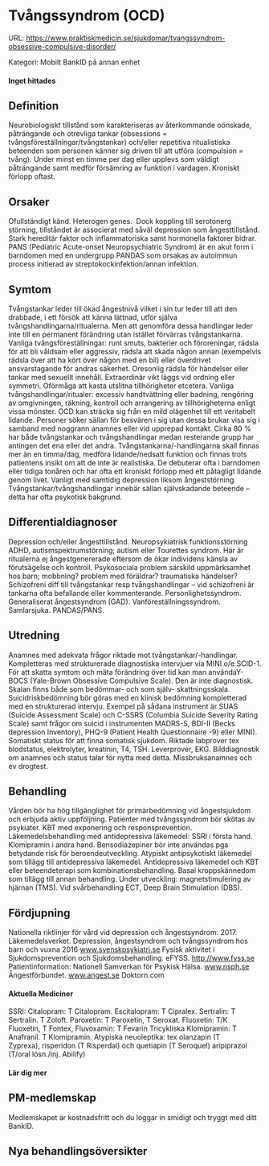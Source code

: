 # Tvångssyndrom (OCD)

URL: https://www.praktiskmedicin.se/sjukdomar/tvangssyndrom-obsessive-compulsive-disorder/



Kategori: Mobilt BankID på annan enhet

#### Inget hittades

## Definition

Neurobiologiskt tillstånd som karakteriseras av återkommande oönskade, påträngande och otrevliga tankar (obsessions = tvångsföreställningar/tvångstankar) och/eller repetitiva ritualistiska beteenden som personen känner sig driven till att utföra (compulsion = tvång). Under minst en timme per dag eller upplevs som väldigt påträngande samt medför försämring av funktion i vardagen. Kroniskt förlopp oftast.

## Orsaker

Ofullständigt känd. Heterogen genes.  Dock koppling till serotonerg störning, tillståndet är associerat med såväl depression som ångesttillstånd. Stark hereditär faktor och inflammatoriska samt hormonella faktorer bidrar. PANS (Pediatric Acute-onset Neuropsychiatric Syndrom) är en akut form i barndomen med en undergrupp PANDAS som orsakas av autoimmun process initierad av streptokockinfektion/annan infektion.

## Symtom

Tvångstankar leder till ökad ångestnivå vilket i sin tur leder till att den drabbade, i ett försök att känna lättnad, utför själva tvångshandlingarna/ritualerna. Men att genomföra dessa handlingar leder inte till en permanent förändring utan istället förvärras tvångstankarna. Vanliga tvångsföreställningar: runt smuts, bakterier och föroreningar, rädsla för att bli våldsam eller aggressiv, rädsla att skada någon annan (exempelvis rädsla över att ha kört över någon med en bil) eller överdrivet ansvarstagande för andras säkerhet. Oresonlig rädsla för händelser eller tankar med sexuellt innehåll. Extraordinär vikt läggs vid ordning eller symmetri. Oförmåga att kasta utslitna tillhörigheter etcetera. Vanliga tvångshandlingar/ritualer: excessiv handtvättning eller badning, rengöring av omgivningen, räkning, kontroll och arrangering av tillhörigheterna enligt vissa mönster. OCD kan sträcka sig från en mild olägenhet till ett veritabelt lidande. Personer söker sällan för besvären i sig utan dessa brukar visa sig i samband med noggrann anamnes eller vid upprepad kontakt. Cirka 80 % har både tvångstankar och tvångshandlingar medan resterande grupp har antingen det ena eller det andra.
Tvångstankarna/-handlingarna skall finnas mer än en timma/dag, medföra lidande/nedsatt funktion och finnas trots patientens insikt om att de inte är realistiska. De debuterar ofta i barndomen eller tidiga tonåren och har ofta ett kroniskt förlopp med ett påtagligt lidande genom livet.
Vanligt med samtidig depression liksom ångeststörning.
Tvångstankar/tvångshandlingar innebär sällan självskadande beteende – detta har ofta psykotisk bakgrund.

## Differentialdiagnoser

Depression och/eller ångesttillstånd. Neuropsykiatrisk funktionsstörning ADHD, autismspektrumstörning; autism eller Tourettes syndrom. Här är ritualerna ej ångestgenererade eftersom de ökar individens känsla av förutsägelse och kontroll. Psykosociala problem särskild uppmärksamhet hos barn; mobbning? problem med föräldrar? traumatiska händelser? Schizofreni diff till tvångstankar resp tvångshandlingar – vid schizofreni är tankarna ofta befallande eller kommenterande. Personlighetssyndrom. Generaliserat ångestsyndrom (GAD). Vanföreställningssyndrom. Samlarsjuka. PANDAS/PANS.

## Utredning

Anamnes med adekvata frågor riktade mot tvångstankar/-handlingar. Kompletteras med strukturerade diagnostiska intervjuer via MINI o/e SCID-1.
För att skatta symtom och mäta förändring över tid kan man användaY-BOCS (Yale-Brown Obsessive Compulsive Scale). Den är inte diagnostisk. Skalan finns både som bedömmar- och som själv- skattningsskala.
Suicidriskbedömning bör göras med en klinisk bedömning kompletterad med en strukturerad intervju. Exempel på sådana instrument är SUAS (Suicide Assessment Scale) och C-SSRS (Columbia Suicide Severity Rating Scale) samt frågor om suicid i instrumenten
MADRS-S, BDI-II (Becks depression Inventory), PHQ-9 (Patient Health Questionnaire -9) eller MINI).
Somatiskt status för att finna somatisk sjukdom. Riktade labprover tex blodstatus, elektrolyter, kreatinin, T4, TSH. Leverprover, EKG. Bilddiagnostik om anamnes och status talar för nytta med detta.
Missbruksanamnes och ev drogtest.

## Behandling

Vården bör ha hög tillgänglighet för primärbedömning vid ångestsjukdom och erbjuda aktiv uppföljning.
Patienter med tvångssyndrom bör skötas av psykiater.
KBT med exponering och responsprevention.
Läkemedelsbehandling med antidepressiva läkemedel: SSRI i första hand. Klomipramin i andra hand.
Bensodiazepiner bör inte användas pga betydande risk för beroendeutveckling.
Atypiskt antipsykotiskt läkemedel som tillägg till antidepressiva läkemedel.
Antidepressiva läkemedel och KBT eller beteendeterapi som kombinationsbehandling.
Basal kroppskännedom som tillägg till annan behandling.
Under utveckling: magnetstimulering av hjärnan (TMS).
Vid svårbehandling ECT, Deep Brain Stimulation (DBS).

## Fördjupning

Nationella riktlinjer för vård vid depression och ångestsyndrom. 2017.
Läkemedelsverket. Depression, ångestsyndrom och tvångssyndrom hos barn och vuxna 2016
www.svenskpsykiatri.se
Fysisk aktivitet i Sjukdomsprevention och Sjukdomsbehandling. eFYSS. http://www.fyss.se
Patientinformation: Nationell Samverkan för Psykisk Hälsa. www.nsph.se
Ångestförbundet. www.angest.se
Doktorn.com

#### Aktuella Mediciner

SSRI: Citalopram: T Citalopram. Escitalopram: T Cipralex. Sertralin: T Sertralin. T Zoloft. Paroxetin: T Paroxetin, T Seroxat. Fluoxetin: T/K Fluoxetin, T Fontex, Fluvoxamin: T Fevarin
Tricykliska Klomipramin: T Anafranil. T Klomipramin.
Atypiska neuoleptika: tex olanzapin (T Zyprexa), risperidon (T Risperdal) och quetiapin (T Seroquel) aripiprazol (T/oral lösn./inj. Abilify)

#### Lär dig mer

## PM-medlemskap

Medlemskapet är kostnadsfritt och du loggar in smidigt och tryggt med ditt BankID.

## Nya behandlingsöversikter

